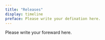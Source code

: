 ```yaml
---
title: "Releases"
display: timeline
preface: Please write your defination here.
---
```


Please write your foreward here.

<!----------------------ATTENTION----------------------------

display: entry, card, book, timeline.

Please follow the specific kind of archetypes in the case of display below:

    case: entry, card, timeline
        
        `hugo new --kind post <dir>/<title>`
        eg: hugo new --kind post essays/database
    
    case: book
        
        `hugo new --kind book <dir>/<title>`
        eg: hugo new --kind book library/database 

------------------------------------------------------------> 

